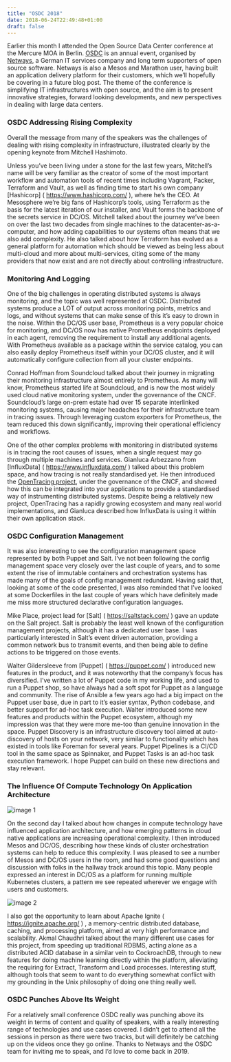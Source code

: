 ```yaml
---
title: "OSDC 2018"
date: 2018-06-24T22:49:48+01:00
draft: false
---
```


Earlier this month I attended the Open Source Data Center conference at the Mercure MOA in Berlin. [OSDC](https://osdc.de/) is an annual event, organised by [Netways]( https://www.netways.de/home/ ), a German IT services company and long term supporters of open source software. Netways is also a Mesos and Marathon user, having built an application delivery platform for their customers, which we’ll hopefully be covering in a future blog post. The theme of the conference is simplifying IT infrastructures with open source, and the aim is to present innovative strategies, forward looking developments, and new perspectives in dealing with large data centers.

### OSDC Addressing Rising Complexity

Overall the message from many of the speakers was the challenges of dealing with rising complexity in infrastructure, illustrated clearly by the opening keynote from Mitchell Hashimoto.

Unless you’ve been living under a stone for the last few years, Mitchell’s name will be very familiar as the creator of some of the most important workflow and automation tools of recent times including Vagrant, Packer, Terraform and Vault, as well as finding time to start his own company [Hashicorp] ( https://www.hashicorp.com/ ), where he’s the CEO. At Mesosphere we’re big fans of Hashicorp’s tools, using Terraform as the basis for the latest iteration of our installer, and Vault forms the backbone of the secrets service in DC/OS. Mitchell talked about the journey we’ve been on over the last two decades from single machines to the datacenter-as-a-computer, and how adding capabilities to our systems often means that we also add complexity. He also talked about how Terraform has evolved as a general platform for automation which should be viewed as being less about multi-cloud and more about multi-services, citing some of the many providers that now exist and are not directly about controlling infrastructure.

### Monitoring And Logging

One of the big challenges in operating distributed systems is always monitoring, and the topic was well represented at OSDC. Distributed systems produce a LOT of output across monitoring points, metrics and logs, and without systems that can make sense of this it’s easy to drown in the noise. Within the DC/OS user base, Prometheus is a very popular choice for monitoring, and DC/OS now has native Prometheus endpoints deployed in each agent, removing the requirement to install any additional agents. With Prometheus available as a package within the service catalog, you can also easily deploy Prometheus itself within your DC/OS cluster, and it will automatically configure collection from all your cluster endpoints.

Conrad Hoffman from Soundcloud talked about their journey in migrating their monitoring infrastructure almost entirely to Prometheus. As many will know, Prometheus started life at Soundcloud, and is now the most widely used cloud native monitoring system, under the governance of the CNCF. Soundcloud’s large on-prem estate had over 15 separate interlinked monitoring systems, causing major headaches for their infrastructure team in tracing issues. Through leveraging custom exporters for Prometheus, the team reduced this down significantly, improving their operational efficiency and workflows.

One of the other complex problems with monitoring in distributed systems is in tracing the root causes of issues, when a single request may go through multiple machines and services. Gianluca Arbezzano from [InfluxData] ( https://www.influxdata.com/ ) talked about this problem space, and how tracing is not really standardised yet. He then introduced the [OpenTracing project]( http://opentracing.io/ ), under the governance of the CNCF, and showed how this can be integrated into your applications to provide a standardised way of instrumenting distributed systems. Despite being a relatively new project, OpenTracing has a rapidly growing ecosystem and many real world implementations, and Gianluca described how InfluxData is using it within their own application stack.

### OSDC Configuration Management
It was also interesting to see the configuration management space represented by both Puppet and Salt. I’ve not been following the config management space very closely over the last couple of years, and to some extent the rise of immutable containers and orchestration systems has made many of the goals of config management redundant. Having said that, looking at some of the code presented, I was also reminded that I’ve looked at some Dockerfiles in the last couple of years which have definitely made me miss more structured declarative configuration languages.

Mike Place, project lead for [Salt] ( https://saltstack.com/ ) gave an update on the Salt project. Salt is probably the least well known of the configuration management projects, although it has a dedicated user base. I was particularly interested in Salt’s event driven automation, providing a common network bus to transmit events, and then being able to define actions to be triggered on those events.

Walter Gildersleeve from [Puppet] ( https://puppet.com/ ) introduced new features in the product,  and it was noteworthy that the company’s focus has diversified. I’ve written a lot of Puppet code in my working life, and used to run a Puppet shop, so have always had a soft spot for Puppet as a language and community. The rise of Ansible a few years ago had a big impact on the Puppet user base, due in part to it’s easier syntax, Python codebase, and better support for ad-hoc task execution. Walter introduced some new features and products within the Puppet ecosystem, although my impression was that they were more me-too than genuine innovation in the space. Puppet Discovery is an infrastructure discovery tool aimed at auto-discovery of hosts on your network, very similar to functionality which has existed in tools like Foreman for several years. Puppet Pipelines is a CI/CD tool in the same space as Spinnaker, and Puppet Tasks is an ad-hoc task execution framework. I hope Puppet can build on these new directions and stay relevant.

### The Influence Of Compute Technology On Application Architecture

![image 1](/images/osdc1.png)

On the second day I talked about how changes in compute technology have influenced application architecture, and how emerging patterns in cloud native applications are increasing operational complexity. I then introduced Mesos and DC/OS, describing how these kinds of cluster orchestration systems can help to reduce this complexity. I was pleased to see a number of Mesos and DC/OS users in the room, and had some good questions and discussion with folks in the hallway track around this topic. Many people expressed an interest in DC/OS as a platform for running multiple Kubernetes clusters, a pattern we see repeated wherever we engage with users and customers.

![image 2](/images/osdc2.png)

I also got the opportunity to learn about Apache Ignite ( https://ignite.apache.org/ ) , a memory-centric distributed database, caching, and processing platform, aimed at very high performance and scalability. Akmal Chaudhri talked about the many different use cases for this project, from speeding up traditional RDBMS, acting alone as a distributed ACID database in a similar vein to CockroachDB, through to new features for doing machine learning directly within the platform, alleviating the requiring for Extract, Transform and Load processes. Interesting stuff, although tools that seem to want to do everything somewhat conflict with my grounding in the Unix philosophy of doing one thing really well.

### OSDC Punches Above Its Weight

For a relatively small conference OSDC really was punching above its weight in terms of content and quality of speakers, with a really interesting range of technologies and use cases covered. I didn’t get to attend all the sessions in person as there were two tracks, but will definitely be catching up on the videos once they go online. Thanks to Netways and the OSDC team for inviting me to speak, and I’d love to come back in 2019.
